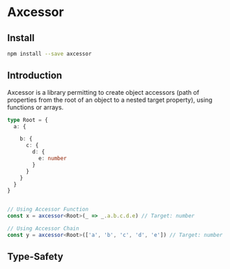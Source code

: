 # Axcessor

## Install

```sh
npm install --save axcessor
```

## Introduction

Axcessor is a library permitting to create object accessors (path of properties from the root of an object to a nested target property), using functions or arrays.

```ts
type Root = {
  a: {

    b: {
      c: {
        d: {
          e: number
        }
      }
    }
  }
}


// Using Accessor Function
const x = axcessor<Root>(_ => _.a.b.c.d.e) // Target: number

// Using Accessor Chain
const y = axcessor<Root>(['a', 'b', 'c', 'd', 'e']) // Target: number
```

## Type-Safety


